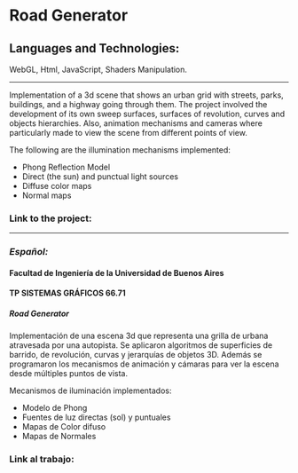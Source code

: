 # Road Generator
## Languages and Technologies: 
WebGL, Html, JavaScript, Shaders Manipulation.

---
Implementation of a 3d scene that shows an urban grid with streets, parks, buildings, and a highway going through them. The project involved the development of its own sweep surfaces, surfaces of revolution, curves and objects hierarchies. Also, animation mechanisms and cameras where particularly made to view the scene from different points of view.

The following are the illumination mechanisms implemented:
* Phong Reflection Model
* Direct (the sun) and punctual light sources
* Diffuse color maps
* Normal maps

### Link to the project: 

---
### *Español:* 

#### Facultad de Ingeniería de la Universidad de Buenos Aires
#### TP SISTEMAS GRÁFICOS 66.71

##### Road Generator

Implementación de una escena 3d que representa una grilla de urbana atravesada por una
autopista. Se aplicaron algoritmos de superficies de barrido, de revolución, curvas y
jerarquías de objetos 3D. Además se programaron los mecanismos de animación y
cámaras para ver la escena desde múltiples puntos de vista.

Mecanismos de iluminación implementados:

* Modelo de Phong
* Fuentes de luz directas (sol) y puntuales
* Mapas de Color difuso
* Mapas de Normales

### Link al trabajo:
